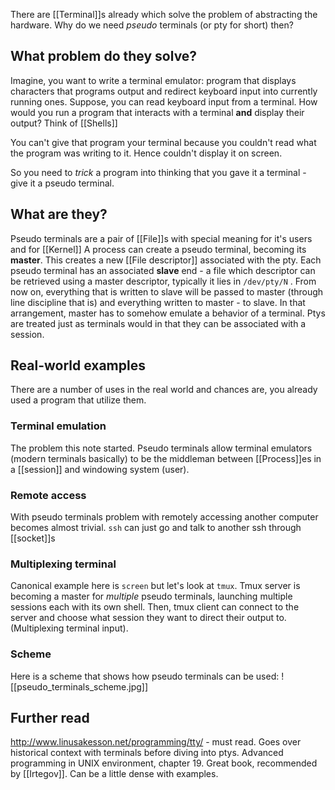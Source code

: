 There are [[Terminal]]s already which solve the problem of abstracting the hardware. Why do 
we need _pseudo_ terminals (or pty for short) then?
## What problem do they solve?
Imagine, you want to write a terminal emulator: program that displays characters that programs output and redirect keyboard input into currently running ones. Suppose, you can read keyboard input from a terminal. How would you run a program that interacts with a terminal **and** display their output? Think of [[Shells]]

You can't give that program your terminal because you couldn't read what the program was writing to it. Hence couldn't display it on screen.

So you need to _trick_ a program into thinking that you gave it a terminal - give it a pseudo terminal.
## What are they?
Pseudo terminals are a pair of [[File]]s with special meaning for it's users and for [[Kernel]]
A process can create a pseudo terminal, becoming its **master**. This creates a new [[File descriptor]] associated with the pty. Each pseudo terminal has an associated **slave** end - a file which descriptor can be retrieved using a master descriptor, typically it lies in `/dev/pty/N` .
From now on, everything that is written to slave will be passed to master (through line discipline that is) and everything written to master - to slave. In that arrangement, master has to somehow emulate a behavior of a terminal. 
Ptys are treated just as terminals would in that they can be associated with a session. 
## Real-world examples
There are a number of uses in the real world and chances are, you already used a program that utilize them. 
### Terminal emulation
The problem this note started. Pseudo terminals allow terminal emulators (modern terminals basically) to be the middleman between [[Process]]es in a [[session]] and windowing system (user).
### Remote access
With pseudo terminals problem with remotely accessing another computer becomes almost trivial. `ssh` can just go and talk to another ssh through [[socket]]s
### Multiplexing terminal
Canonical example here is `screen` but let's look at `tmux`. Tmux server is becoming a master for _multiple_ pseudo terminals, launching multiple sessions each with its own shell. Then, tmux client can connect to the server and choose what session they want to direct their output to. (Multiplexing terminal input).
### Scheme
Here is a scheme that shows how pseudo terminals can be used:
![[pseudo_terminals_scheme.jpg]]
## Further read
http://www.linusakesson.net/programming/tty/ - must read. Goes over historical context with terminals before diving into ptys.
Advanced programming in UNIX environment, chapter 19. Great book, recommended by [[Irtegov]]. Can be a little dense with examples. 
